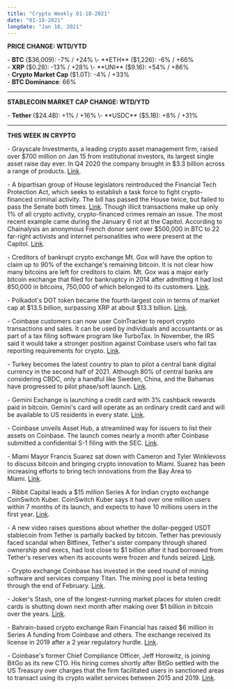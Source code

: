 ```yaml
---
title: "Crypto Weekly 01-18-2021"
date: "01-18-2021"
longdate: "Jan 18, 2021"
---
```


**PRICE CHANGE: WTD/YTD**

\- **BTC** ($36,009): -7% / +24%  
\- **ETH** ($1,226): -6% / +66%  
\- **XRP** ($0.28): -13% / +28%  
\- **UNI** ($9.16): +54% / +86%  
\- **Crypto Market Cap** ($1.0T): -4% / +33%   
\- **BTC Dominance**: 66%



---

**STABLECOIN MARKET CAP CHANGE: WTD/YTD**

\- **Tether** ($24.4B): +1% / +16%  
\- **USDC** ($5.1B): +8% / +31%



---

**THIS WEEK IN CRYPTO**

\- Grayscale Investments, a leading crypto asset management firm, raised over $700 million on Jan 15 from institutional investors, its largest single asset raise day ever. In Q4 2020 the company brought in $3.3 billion across a range of products. [Link](https://cryptodaily.co.uk/2021/01/grayscale-700-million-24-hours).   
  
\- A bipartisan group of House legislators reintroduced the Financial Tech Protection Act, which seeks to establish a task force to fight crypto-financed criminal activity. The bill has passed the House twice, but failed to pass the Senate both times. [Link](https://decrypt.co/54340/crypto-crime-bill-financial-technology-protection-act). Though illicit transactions make up only 1% of all crypto activity, crypto-financed crimes remain an issue. The most recent example came during the January 6 riot at the Capitol. According to Chainalysis an anonymous French donor sent over $500,000 in BTC to 22 far-right activists and internet personalities who were present at the Capitol. [Link](https://decrypt.co/54187/bitcoin-was-used-to-finance-pro-trump-capitol-riot-reports).   
  
\- Creditors of bankrupt crypto exchange Mt. Gox will have the option to claim up to 90% of the exchange's remaining bitcoin. It is not clear how many bitcoins are left for creditors to claim. Mt. Gox was a major early bitcoin exchange that filed for bankruptcy in 2014 after admitting it had lost 850,000 in bitcoins, 750,000 of which belonged to its customers. [Link](https://www.coindesk.com/mt-gox-creditors-can-claim-90-of-bitcoin-owed-under-pact-reached-with-coinlab-bloomberg).   
  
\- Polkadot's DOT token became the fourth-largest coin in terms of market cap at $13.5 billion, surpassing XRP at about $13.3 billion. [Link](https://www.theblockcrypto.com/post/91413/polkadot-dot-fourth-largest-coin-market-cap-surpassing-xrp).   
  
\- Coinbase customers can now user CoinTracker to report crypto transactions and sales. It can be used by individuals and accountants or as part of a tax filing software program like TurboTax. In November, the IRS said it would take a stronger position against Coinbase users who fail tax reporting requirements for crypto. [Link](https://cointelegraph.com/news/coinbase-users-can-now-report-their-crypto-taxes-using-cointracker).   
  
\- Turkey becomes the latest country to plan to pilot a central bank digital currency in the second half of 2021. Although 80% of central banks are considering CBDC, only a handful like Sweden, China, and the Bahamas have progressed to pilot phase/soft launch. [Link](https://www.coindesk.com/turkey-digital-currency-pilot).   
  
\- Gemini Exchange is launching a credit card with 3% cashback rewards paid in bitcoin. Gemini's card will operate as an ordinary credit card and will be available to US residents in every state. [Link](https://cointelegraph.com/news/gemini-exchange-to-launch-credit-card-with-3-cashback-rewards-paid-in-bitcoin).   
  
\- Coinbase unveils Asset Hub, a streamlined way for issuers to list their assets on Coinbase. The launch comes nearly a month after Coinbase submitted a confidential S-1 filing with the SEC. [Link](https://www.theblockcrypto.com/linked/91311/coinbase-listings-asset-hub-launch).   
  
\- Miami Mayor Francis Suarez sat down with Cameron and Tyler Winklevoss to discuss bitcoin and bringing crypto innovation to Miami. Suarez has been increasing efforts to bring tech innovations from the Bay Area to Miami. [Link](https://decrypt.co/54083/miami-mayor-wants-city-to-be-crypto-capital-of-the-world).   
  
\- Ribbit Capital leads a $15 million Series A for Indian crypto exchange CoinSwitch Kuber. CoinSwitch Kuber says it had over one million users within 7 months of its launch, and expects to have 10 millions users in the first year. [Link](https://www.theblockcrypto.com/post/90983/coinswitch-kuber-15-million-series-a-ribbit-capital-paradigm).   
  
\- A new video raises questions about whether the dollar-pegged USDT stablecoin from Tether is partially backed by bitcoin. Tether has previously faced scandal when Bitfinex, Tether's sister company through shared ownership and execs, had lost close to $1 billion after it had borrowed from Tether's reserves when its accounts were frozen and funds seized. [Link](https://www.coindesk.com/tethers-bank-says-it-invests-customer-funds-in-bitcoin).   
  
\- Crypto exchange Coinbase has invested in the seed round of mining software and services company Titan. The mining pool is beta testing through the end of February. [Link](https://www.coindesk.com/titan-mining-pool-coinbase-ventures-investment).   
  
\- Joker's Stash, one of the longest-running market places for stolen credit cards is shutting down next month after making over $1 billion in bitcoin over the years. [Link](https://decrypt.co/54473/stolen-credit-card-site-closes-after-making-1-billion-in-bitcoin).   
  
\- Bahrain-based crypto exchange Rain Financial has raised $6 million in Series A funding from Coinbase and others. The exchange received its license in 2019 after a 2 year regulatory hurdle. [Link](https://www.coindesk.com/coinbase-joins-6m-funding-round-for-licensed-middle-east-exchange-rain-financial).   
  
\- Coinbase's former Chief Compliance Officer, Jeff Horowitz, is joining BitGo as its new CTO. His hiring comes shortly after BitGo settled with the US Treasury over charges that the firm facilitated users in sanctioned areas to transact using its crypto wallet services between 2015 and 2019. [Link](https://cointelegraph.com/news/former-coinbase-compliance-exec-joins-bitgo-as-new-cco).